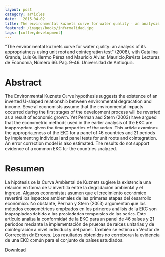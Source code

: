 ```yaml
---
layout: post
category: articles
date:   2015-04-02
title: The environmental kuznets curve for water quality - an analysis of its appropriatness using unit root and cointegration test (2008), with Catalina Granda, Luis Guillermo Pérez and Mauricio Alviar. Mauricio,Revista Lecturas de Economía, Número 66. Pag. 9-46. Universidad de Antioquia.   
featured: /images/books/informalidad.jpg
tags: [coffee,development]
---
```

"The environmental kuznets curve for water quality: an analysis of its appropriatness using unit root and cointegration test" (2008), with Catalina Granda, Luis Guillermo Pérez and Mauricio Alviar. Mauricio,Revista Lecturas de Economía, Número 66. Pag. 9-46. Universidad de Antioquia. 

Abstract
====
The Environmental Kuznets Curve hypothesis suggests the existence of an inverted U-shaped relationship between environmental degradation and income. Several economists assume that the environmental impacts occurred during the first stages of the development process will be reverted as a result of economic growth. Yet Perman and Stern (2003) have argued that the econometric methods used in the earlier analysis of the EKC are inappropriate, given the time properties of the series. This article examines the appropriateness of the EKC for a panel of 46 countries and 21 periods by implementing individual and panel tests for unit roots and cointegration. An error correction model is also estimated. The results do not support evidence of a common EKC for the countries analyzed.


Resumen
====

La hipótesis de la Curva Ambiental de Kuznets sugiere la existencia una relación en forma de U invertida entre la degradación ambiental y el ingreso. Algunos economistas asumen que el crecimiento económico revertirá los impactos ambientales de las primeras etapas del desarrollo económico. No obstante, Perman y Stern (2003) argumentan que los métodos econométricos empleados en los primeros análisis de la EKC son inapropiados debido a las propiedades temporales de las series. Este artículo analiza la conformidad de la EKC para un panel de 46 países y 21 períodos mediante la implementación de pruebas de raíces unitarias y de cointegración a nivel individual y del panel. También se estima un Vector de Corrección de Errores. Los resultados obtenidos no corroboran la evidencia de una EKC común para el conjunto de países estudiados.

[Download](http://aprendeenlinea.udea.edu.co/revistas/index.php/lecturasdeeconomia/article/view/744)

